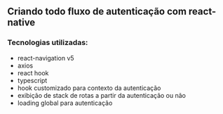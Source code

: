 ## Criando todo fluxo de autenticação com react-native

### Tecnologias utilizadas:
* react-navigation v5
* axios
* react hook
* typescript
* hook customizado para contexto da autenticação
* exibição de stack de rotas a partir da autenticação ou não
* loading global para autenticação